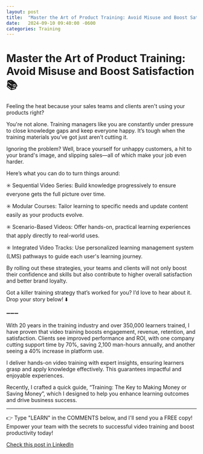 ```yaml
---
layout: post
title:  "Master the Art of Product Training: Avoid Misuse and Boost Satisfaction 📚"
date:   2024-09-10 09:40:00 -0600
categories: Training
---
```


# Master the Art of Product Training: Avoid Misuse and Boost Satisfaction 📚

Feeling the heat because your sales teams and clients aren't using your products right? 

You're not alone. Training managers like you are constantly under pressure to close knowledge gaps and keep everyone happy. It’s tough when the training materials you’ve got just aren’t cutting it.

Ignoring the problem? Well, brace yourself for unhappy customers, a hit to your brand's image, and slipping sales—all of which make your job even harder.

Here’s what you can do to turn things around:

✳️ Sequential Video Series: Build knowledge progressively to ensure everyone gets the full picture over time.

✳️ Modular Courses: Tailor learning to specific needs and update content easily as your products evolve.

✳️ Scenario-Based Videos: Offer hands-on, practical learning experiences that apply directly to real-world uses.

✳️ Integrated Video Tracks: Use personalized learning management system (LMS) pathways to guide each user's learning journey.

By rolling out these strategies, your teams and clients will not only boost their confidence and skills but also contribute to higher overall satisfaction and better brand loyalty.

Got a killer training strategy that’s worked for you? I’d love to hear about it. Drop your story below! ⬇️

➖➖➖

With 20 years in the training industry and over 350,000 learners trained, I have proven that video training boosts engagement, revenue, retention, and satisfaction. Clients see improved performance and ROI, with one company cutting support time by 70%, saving 2,100 man-hours annually, and another seeing a 40% increase in platform use.

I deliver hands-on video training with expert insights, ensuring learners grasp and apply knowledge effectively. This guarantees impactful and enjoyable experiences.

Recently, I crafted a quick guide, “Training: The Key to Making Money or Saving Money”, which I designed to help you enhance learning outcomes and drive business success.

*****
👉 Type "LEARN" in the COMMENTS below, and I'll send you a FREE copy! Empower your team with the secrets to successful video training and boost productivity today!

[Check this post in LinkedIn](https://www.linkedin.com/posts/xmorera_softwareengineering-productmanagement-projectmanagement-activity-7239271044350443522-aV7a?utm_source=share&utm_medium=member_desktop)